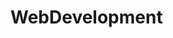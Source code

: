 # WebDevelopment


<!-- import React, { useState } from 'React'

function HelloWorld(props) {
  const [count, setCount] = useState(0);

  return ( 
   <div>
    <p>You clicked {count} times</p> 
    <button onClick={() => setCount(count + 1)}>
	Click Me
	</button>
     </div>
	);
} -->